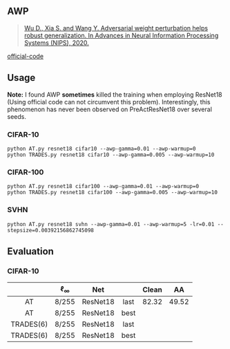 

## AWP

> [Wu D., Xia S. and Wang Y. Adversarial weight perturbation helps robust generalization. In Advances in Neural Information Processing Systems (NIPS), 2020.](https://arxiv.org/pdf/2004.05884.pdf)

[official-code](https://github.com/csdongxian/AWP)

## Usage



**Note:** I found AWP **sometimes** killed the training when employing ResNet18 (Using official code can not circumvent this problem). Interestingly, this phenomenon has never been observed on PreActResNet18 over several seeds.

### CIFAR-10

	python AT.py resnet18 cifar10 --awp-gamma=0.01 --awp-warmup=0
	python TRADES.py resnet18 cifar10 --awp-gamma=0.005 --awp-warmup=10

### CIFAR-100

	python AT.py resnet18 cifar100 --awp-gamma=0.01 --awp-warmup=0
	python TRADES.py resnet18 cifar100 --awp-gamma=0.005 --awp-warmup=10

### SVHN

	python AT.py resnet18 svhn --awp-gamma=0.01 --awp-warmup=5 -lr=0.01 --stepsize=0.00392156862745098



## Evaluation



### CIFAR-10







|           | $\ell_{\infty}$ |   Net    |      | Clean |  AA   |
| :-------: | :-------------: | :------: | :--: | :---: | :---: |
|    AT     |      8/255      | ResNet18 | last | 82.32 | 49.52 |
|    AT     |      8/255      | ResNet18 | best |       |       |
| TRADES(6) |      8/255      | ResNet18 | last |       |       |
| TRADES(6) |      8/255      | ResNet18 | best |       |       |











